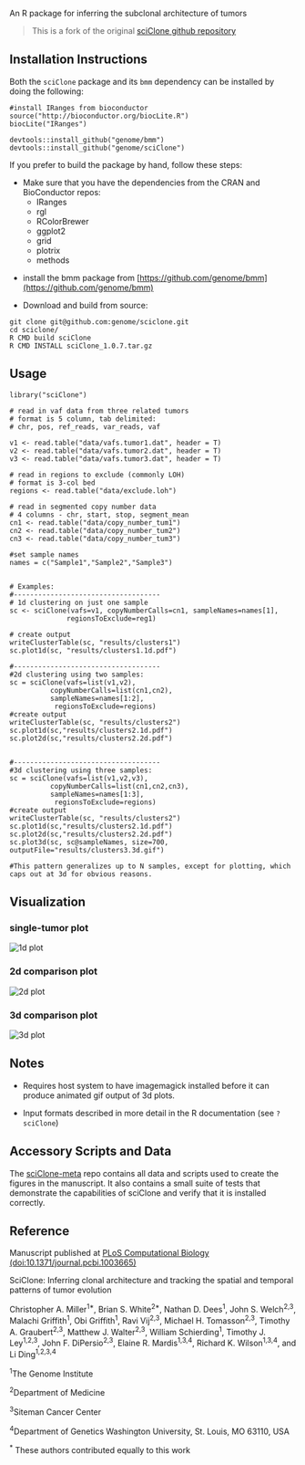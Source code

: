 An R package for inferring the subclonal architecture of tumors

> This is a fork of the original [sciClone github repository](https://github.com/genome/sciclone)

## Installation Instructions

Both the `sciClone` package and its `bmm` dependency can be installed by doing the following:

```{r}
#install IRanges from bioconductor
source("http://bioconductor.org/biocLite.R")
biocLite("IRanges")

devtools::install_github("genome/bmm")
devtools::install_github("genome/sciClone")
```

If you prefer to build the package by hand, follow these steps:

* Make sure that you have the dependencies from the CRAN and BioConductor repos:
	+ IRanges
	+ rgl
	+ RColorBrewer
	+ ggplot2
	+ grid
	+ plotrix
	+ methods

- install the bmm package from [https://github.com/genome/bmm](https://github.com/genome/bmm)

- Download and build from source:

```
git clone git@github.com:genome/sciclone.git
cd sciclone/
R CMD build sciClone
R CMD INSTALL sciClone_1.0.7.tar.gz
```

## Usage

```{r}
library("sciClone")

# read in vaf data from three related tumors
# format is 5 column, tab delimited: 
# chr, pos, ref_reads, var_reads, vaf

v1 <- read.table("data/vafs.tumor1.dat", header = T)
v2 <- read.table("data/vafs.tumor2.dat", header = T)
v3 <- read.table("data/vafs.tumor3.dat", header = T)

# read in regions to exclude (commonly LOH)
# format is 3-col bed
regions <- read.table("data/exclude.loh")

# read in segmented copy number data
# 4 columns - chr, start, stop, segment_mean   
cn1 <- read.table("data/copy_number_tum1")
cn2 <- read.table("data/copy_number_tum2")
cn3 <- read.table("data/copy_number_tum3")

#set sample names
names = c("Sample1","Sample2","Sample3")


# Examples:
#------------------------------------
# 1d clustering on just one sample
sc <- sciClone(vafs=v1, copyNumberCalls=cn1, sampleNames=names[1], 
              regionsToExclude=reg1)

# create output
writeClusterTable(sc, "results/clusters1")
sc.plot1d(sc, "results/clusters1.1d.pdf")

#------------------------------------
#2d clustering using two samples:
sc = sciClone(vafs=list(v1,v2),
          copyNumberCalls=list(cn1,cn2),
          sampleNames=names[1:2],
           regionsToExclude=regions)
#create output
writeClusterTable(sc, "results/clusters2")
sc.plot1d(sc,"results/clusters2.1d.pdf")
sc.plot2d(sc,"results/clusters2.2d.pdf")


#------------------------------------
#3d clustering using three samples:
sc = sciClone(vafs=list(v1,v2,v3),
          copyNumberCalls=list(cn1,cn2,cn3),
          sampleNames=names[1:3],
           regionsToExclude=regions)
#create output
writeClusterTable(sc, "results/clusters2")
sc.plot1d(sc,"results/clusters2.1d.pdf")
sc.plot2d(sc,"results/clusters2.2d.pdf")
sc.plot3d(sc, sc@sampleNames, size=700, outputFile="results/clusters3.3d.gif")

#This pattern generalizes up to N samples, except for plotting, which caps out at 3d for obvious reasons.
```

## Visualization

### single-tumor plot
![1d plot](http://i.imgur.com/n4JNs9t.png)

### 2d comparison plot
![2d plot](http://i.imgur.com/8h0qAWx.png)

### 3d comparison plot
![3d plot](http://i.imgur.com/iM0V1kq.gif)

## Notes

- Requires host system to have imagemagick installed before it can produce animated gif output of 3d plots.

- Input formats described in more detail in the R documentation (see `?sciClone`)

## Accessory Scripts and Data
The [sciClone-meta](https://github.com/genome/sciclone-meta) repo contains all data and scripts used to create the figures in the manuscript. It also contains a small suite of tests that demonstrate the capabilities of sciClone and verify that it is installed correctly.

## Reference
Manuscript published at [PLoS Computational Biology (doi:10.1371/journal.pcbi.1003665)](http://www.ploscompbiol.org/article/info%3Adoi%2F10.1371%2Fjournal.pcbi.1003665)

SciClone: Inferring clonal architecture and tracking the spatial and temporal patterns of tumor evolution

Christopher A. Miller<sup>1*</sup>, Brian S. White<sup>2*</sup>, Nathan D. Dees<sup>1</sup>, John S. Welch<sup>2,3</sup>, Malachi Griffith<sup>1</sup>, Obi Griffith<sup>1</sup>, Ravi Vij<sup>2,3</sup>, Michael H. Tomasson<sup>2,3</sup>, Timothy A. Graubert<sup>2,3</sup>, Matthew J. Walter<sup>2,3</sup>, William Schierding<sup>1</sup>, Timothy J. Ley<sup>1,2,3</sup>, John F. DiPersio<sup>2,3</sup>, Elaine R. Mardis<sup>1,3,4</sup>, Richard K. Wilson<sup>1,3,4</sup>, and Li Ding<sup>1,2,3,4</sup>

<sup>1</sup>The Genome Institute

<sup>2</sup>Department of Medicine

<sup>3</sup>Siteman Cancer Center

<sup>4</sup>Department of Genetics Washington University, St. Louis, MO 63110, USA

<sup>*</sup> These authors contributed equally to this work
